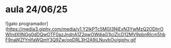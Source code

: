 # aula 24/06/25
![gato programador](https://media3.giphy.com/media/v1.Y2lkPTc5MGI3NjExN3YwMzQ2ODhrOWlndXllNGg0dDQwOTF0azJndnA1Z2pwOWdjaG1lciZlcD12MV9pbnRlcm5hbF9naWZfYnlfaWQmY3Q9Zw/opDRL3H2A9iLNuvbOv/giphy.gif
